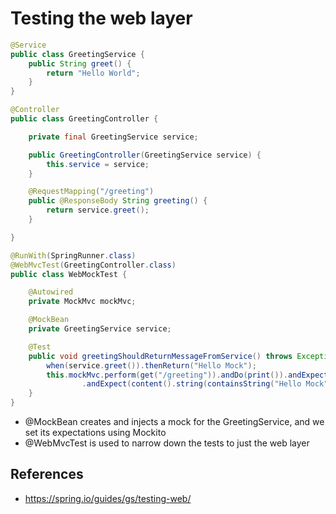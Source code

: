 # Testing the web layer

```java
@Service
public class GreetingService {
    public String greet() {
        return "Hello World";
    }
}
```

```java
@Controller
public class GreetingController {

    private final GreetingService service;

    public GreetingController(GreetingService service) {
        this.service = service;
    }

    @RequestMapping("/greeting")
    public @ResponseBody String greeting() {
        return service.greet();
    }

}
```

```java
@RunWith(SpringRunner.class)
@WebMvcTest(GreetingController.class)
public class WebMockTest {

    @Autowired
    private MockMvc mockMvc;

    @MockBean
    private GreetingService service;

    @Test
    public void greetingShouldReturnMessageFromService() throws Exception {
        when(service.greet()).thenReturn("Hello Mock");
        this.mockMvc.perform(get("/greeting")).andDo(print()).andExpect(status().isOk())
                .andExpect(content().string(containsString("Hello Mock")));
    }
}
```

* @MockBean creates and injects a mock for the GreetingService, and we set its expectations using Mockito
* @WebMvcTest is used to narrow down the tests to just the web layer

## References

* https://spring.io/guides/gs/testing-web/
